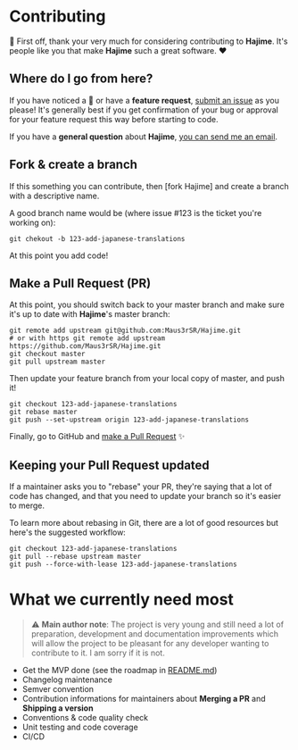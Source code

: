 # Contributing

:pray: First off, thank your very much for considering contributing to **Hajime**. It's people like you that make **Hajime** such a great software. :heart:

## Where do I go from here?

If you have noticed a :bug: or have a **feature request**, [submit an issue][github-issue-page] as you please! It's generally best if you get confirmation of your bug or approval for your feature request this way before starting to code.

If you have a **general question** about **Hajime**, [you can send me an email][author-email].

## Fork & create a branch

If this something you can contribute, then [fork Hajime] and create a branch with a descriptive name.

A good branch name would be (where issue #123 is the ticket you're working on):
```
git chekout -b 123-add-japanese-translations
```

At this point you add code!

## Make a Pull Request (PR)

At this point, you should switch back to your master branch and make sure it's up to date with **Hajime**'s master branch:

```
git remote add upstream git@github.com:Maus3rSR/Hajime.git
# or with https git remote add upstream https://github.com/Maus3rSR/Hajime.git
git checkout master
git pull upstream master
```

Then update your feature branch from your local copy of master, and push it!

```
git checkout 123-add-japanese-translations
git rebase master
git push --set-upstream origin 123-add-japanese-translations
```

Finally, go to GitHub and [make a Pull Request][repo-pr] :sparkles:

## Keeping your Pull Request updated

If a maintainer asks you to "rebase" your PR, they're saying that a lot of code has changed, and that you need to update your branch so it's easier to merge.

To learn more about rebasing in Git, there are a lot of good resources but here's the suggested workflow:

```
git checkout 123-add-japanese-translations
git pull --rebase upstream master
git push --force-with-lease 123-add-japanese-translations
```

# What we currently need most

> :warning: **Main author note**: The project is very young and still need a lot of preparation, development and documentation improvements which will allow the project to be pleasant for any developer wanting to contribute to it. I am sorry if it is not.

* Get the MVP done (see the roadmap in [README.md][readme])
* Changelog maintenance
* Semver convention
* Contribution informations for maintainers about **Merging a PR** and **Shipping a version**
* Conventions & code quality check
* Unit testing and code coverage
* CI/CD

[//]: # (List of reference)
[readme]: https://github.com/Maus3rSR/Hajime/blob/master/README.md
[repo-fork]: https://help.github.com/en/github/getting-started-with-github/fork-a-repo
[repo-pr]: https://help.github.com/en/github/collaborating-with-issues-and-pull-requests/creating-a-pull-request
[author-email]: mailto://unfricht.kevin@hotmail.fr
[github-issue-page]: https://github.com/Maus3rSR/Hajime/issues